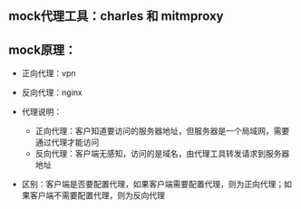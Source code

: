 ## mock代理工具：charles 和 mitmproxy
## mock原理：
- 正向代理：vpn
- 反向代理：nginx
  
- 代理说明：
  - 正向代理：客户知道要访问的服务器地址，但服务器是一个局域网，需要通过代理才能访问
  - 反向代理：客户端无感知，访问的是域名，由代理工具转发请求到服务器地址
- 区别：客户端是否要配置代理，如果客户端需要配置代理，则为正向代理；如果客户端不需要配置代理，则为反向代理
  